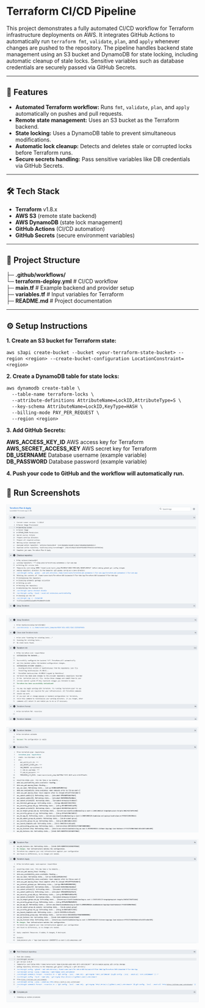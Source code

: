 # Terraform CI/CD Pipeline

This project demonstrates a fully automated CI/CD workflow for Terraform infrastructure deployments on AWS. It integrates GitHub Actions to automatically run `terraform fmt`, `validate`, `plan`, and `apply` whenever changes are pushed to the repository. The pipeline handles backend state management using an S3 bucket and DynamoDB for state locking, including automatic cleanup of stale locks. Sensitive variables such as database credentials are securely passed via GitHub Secrets.

---

## 🚀 Features

- **Automated Terraform workflow:** Runs `fmt`, `validate`, `plan`, and `apply` automatically on pushes and pull requests.  
- **Remote state management:** Uses an S3 bucket as the Terraform backend.  
- **State locking:** Uses a DynamoDB table to prevent simultaneous modifications.  
- **Automatic lock cleanup:** Detects and deletes stale or corrupted locks before Terraform runs.  
- **Secure secrets handling:** Pass sensitive variables like DB credentials via GitHub Secrets.  

---

## 🛠 Tech Stack

- **Terraform** v1.8.x  
- **AWS S3** (remote state backend)  
- **AWS DynamoDB** (state lock management)  
- **GitHub Actions** (CI/CD automation)  
- **GitHub Secrets** (secure environment variables)  

---

## 📂 Project Structure


├─ **.github/workflows/**  
 └─ **terraform-deploy.yml** # CI/CD workflow  
├─ **main.tf** # Example backend and provider setup  
├─ **variables.tf** # Input variables for Terraform  
├─ **README.md** # Project documentation  

---

## ⚙️ Setup Instructions

**1. Create an S3 bucket for Terraform state:**  

```
aws s3api create-bucket --bucket <your-terraform-state-bucket> --region <region> --create-bucket-configuration LocationConstraint=<region>
```

**2. Create a DynamoDB table for state locks:**

```
aws dynamodb create-table \
  --table-name terraform-locks \
  --attribute-definitions AttributeName=LockID,AttributeType=S \
  --key-schema AttributeName=LockID,KeyType=HASH \
  --billing-mode PAY_PER_REQUEST \
  --region <region>
```


**3. Add GitHub Secrets:**
 
**AWS_ACCESS_KEY_ID**	AWS access key for Terraform  
**AWS_SECRET_ACCESS_KEY**	AWS secret key for Terraform  
**DB_USERNAME**	Database username (example variable)  
**DB_PASSWORD**	Database password (example variable)  

**4. Push your code to GitHub and the workflow will automatically run.**



## **📸 Run Screenshots**

![Run 1](images/run-1.png)

![Run 2](images/run-2.png)

![Run 3](images/run-3.png)

![Run 4](images/run-4.png)

![Run 5](images/run-5.png)


